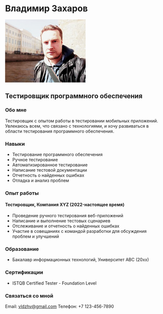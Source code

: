 # Владимир Захаров
![Фото Владимира Захарова](2.jpg)


## Тестировщик программного обеспечения

### Обо мне

Тестировщик с опытом работы в тестировании мобильных приложений. Увлекаюсь всем, что связано с технологиями, и хочу развиваться в области тестирования программного обеспечения.

### Навыки

- Тестирование программного обеспечения
- Ручное тестирование
- Автоматизированное тестирование
- Написание тестовой документации
- Отчетность о найденных ошибках
- Отладка и анализ проблем

### Опыт работы

#### Тестировщик, Компания XYZ (2022-настоящее время)

- Проведение ручного тестирования веб-приложений
- Написание и выполнение тестовых сценариев
- Отслеживание и отчетность о найденных ошибках
- Участие в совещаниях с командой разработки для обсуждения проблем и улучшений

### Образование

- Бакалавр информационных технологий, Университет ABC (20xx)

### Сертификации

- ISTQB Certified Tester - Foundation Level

### Связаться со мной

Email: vldzhv@gmail.com 
Телефон: +7 123-456-7890


